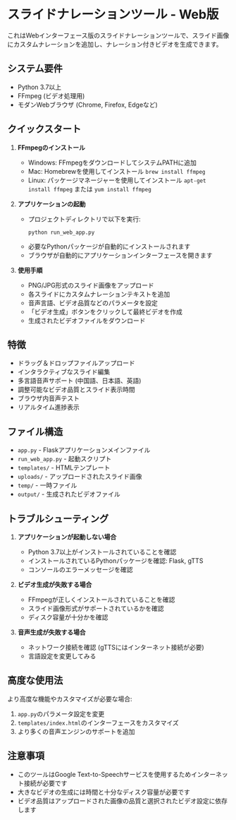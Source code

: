 # スライドナレーションツール - Web版

これはWebインターフェース版のスライドナレーションツールで、スライド画像にカスタムナレーションを追加し、ナレーション付きビデオを生成できます。

## システム要件

- Python 3.7以上
- FFmpeg (ビデオ処理用)
- モダンWebブラウザ (Chrome, Firefox, Edgeなど)

## クイックスタート

1. **FFmpegのインストール**
   - Windows: FFmpegをダウンロードしてシステムPATHに追加
   - Mac: Homebrewを使用してインストール `brew install ffmpeg`
   - Linux: パッケージマネージャーを使用してインストール `apt-get install ffmpeg` または `yum install ffmpeg`

2. **アプリケーションの起動**
   - プロジェクトディレクトリで以下を実行:
     ```
     python run_web_app.py
     ```
   - 必要なPythonパッケージが自動的にインストールされます
   - ブラウザが自動的にアプリケーションインターフェースを開きます

3. **使用手順**
   - PNG/JPG形式のスライド画像をアップロード
   - 各スライドにカスタムナレーションテキストを追加
   - 音声言語、ビデオ品質などのパラメータを設定
   - 「ビデオ生成」ボタンをクリックして最終ビデオを作成
   - 生成されたビデオファイルをダウンロード

## 特徴

- ドラッグ＆ドロップファイルアップロード
- インタラクティブなスライド編集
- 多言語音声サポート (中国語、日本語、英語)
- 調整可能なビデオ品質とスライド表示時間
- ブラウザ内音声テスト
- リアルタイム進捗表示

## ファイル構造

- `app.py` - Flaskアプリケーションメインファイル
- `run_web_app.py` - 起動スクリプト
- `templates/` - HTMLテンプレート
- `uploads/` - アップロードされたスライド画像
- `temp/` - 一時ファイル
- `output/` - 生成されたビデオファイル

## トラブルシューティング

1. **アプリケーションが起動しない場合**
   - Python 3.7以上がインストールされていることを確認
   - インストールされているPythonパッケージを確認: Flask, gTTS
   - コンソールのエラーメッセージを確認

2. **ビデオ生成が失敗する場合**
   - FFmpegが正しくインストールされていることを確認
   - スライド画像形式がサポートされているかを確認
   - ディスク容量が十分かを確認

3. **音声生成が失敗する場合**
   - ネットワーク接続を確認 (gTTSにはインターネット接続が必要)
   - 言語設定を変更してみる

## 高度な使用法

より高度な機能やカスタマイズが必要な場合:

1. `app.py`のパラメータ設定を変更
2. `templates/index.html`のインターフェースをカスタマイズ
3. より多くの音声エンジンのサポートを追加

## 注意事項

- このツールはGoogle Text-to-Speechサービスを使用するためインターネット接続が必要です
- 大きなビデオの生成には時間と十分なディスク容量が必要です
- ビデオ品質はアップロードされた画像の品質と選択されたビデオ設定に依存します